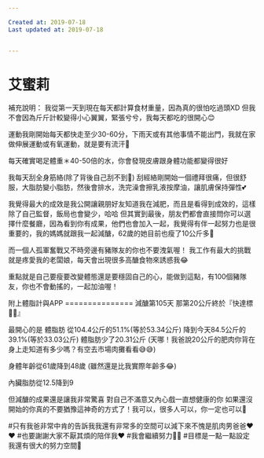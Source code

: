 ```yaml
---

Created at: 2019-07-18
Last updated at: 2019-07-18


---
```


# 艾蜜莉


補充說明：
我從第一天到現在每天都計算食材重量，因為真的很怕吃過頭XD
但我不會因為斤斤計較變得小心翼翼，緊張兮兮，我每天都吃的很開心😊

運動我剛開始每天都快走至少30-60分，下雨天或有其他事情不能出門，我就在家做伸展運動或有氧運動，就是要有流汗💪

每天確實喝足體重＊40-50倍的水，你會發現皮膚跟身體功能都變得很好

我每天刮全身筋絡(除了背後自己刮不到🤦)
刮經絡剛開始一個禮拜很痛，但很舒服，大脂肪變小脂肪，然後會排水，洗完澡會擦乳液按摩油，讓肌膚保持彈性💕

我覺得最大的成效是我公開讓親朋好友知道我在減肥，而且是看得到成效的，這樣除了自己監督，飯局也會變少，哈哈
但其實到最後，朋友們都會直接問你可以選擇什麼餐廳，因為看到你有成果，他們也會加入一起，我覺得有伴一起努力也是很重要的，我的媽媽就跟我一起減醣，62歲的她目前也瘦了10公斤多💪

而一個人孤軍奮戰又不時旁邊有豬隊友的你也不要洩氣喔！
我工作有最大的挑戰就是疼愛我的老闆娘，每天會出現很多高醣食物來誘惑我😂

重點就是自己要瘦要改變體態還是要穩固自己的心，能做到這點，有100個豬隊友，你也不會動搖的，一起加油喔！

附上體脂計與APP
\===============
減醣第105天
那第20公斤終於『快達標💪💪』

最開心的是
體脂肪
從104.4公斤的51.1%(等於53.34公斤)
降到今天84.5公斤的39.1%(等於33.03公斤)
體脂肪少了20.31公斤
(天哪！我爸說20公斤的肥肉你背在身上走知道有多少嗎？有空去市場肉攤看看😅😅)

身體年齡從61歲降到48歲
(雖然還是比我實際年齡多😂)

內臟脂肪從12.5降到9

但減醣的成果還是讓我非常驚喜
對自己不滿意又內心戲一直想健康的你
如果還沒開始的你真的不要猶豫這神奇的方式了！我可以，很多人可以，你一定也可以💪

#只有我爸非常中肯的告訴我我還有非常多的空間可以減下來不愧是肌肉男爸爸❤️❤️
#也要謝謝大家不厭其煩的陪伴我❤️
#我會繼續努力💪💪
#目標是一點一點設定我還有很大的努力空間💪

